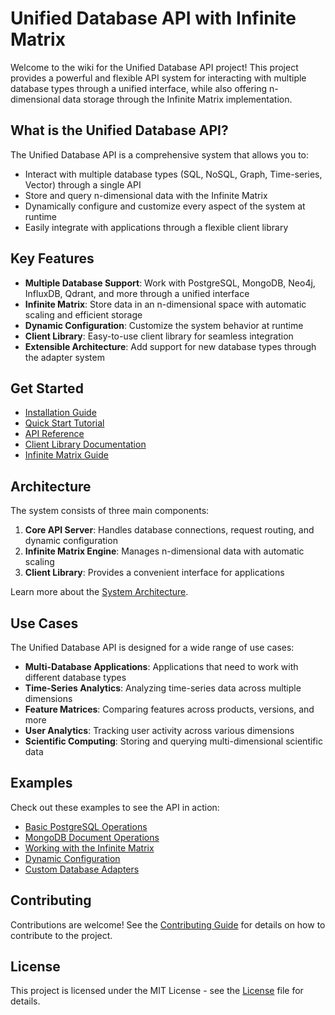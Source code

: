 # Unified Database API with Infinite Matrix

Welcome to the wiki for the Unified Database API project! This project provides a powerful and flexible API system for interacting with multiple database types through a unified interface, while also offering n-dimensional data storage through the Infinite Matrix implementation.

## What is the Unified Database API?

The Unified Database API is a comprehensive system that allows you to:

- Interact with multiple database types (SQL, NoSQL, Graph, Time-series, Vector) through a single API
- Store and query n-dimensional data with the Infinite Matrix
- Dynamically configure and customize every aspect of the system at runtime
- Easily integrate with applications through a flexible client library

## Key Features

- **Multiple Database Support**: Work with PostgreSQL, MongoDB, Neo4j, InfluxDB, Qdrant, and more through a unified interface
- **Infinite Matrix**: Store data in an n-dimensional space with automatic scaling and efficient storage
- **Dynamic Configuration**: Customize the system behavior at runtime
- **Client Library**: Easy-to-use client library for seamless integration
- **Extensible Architecture**: Add support for new database types through the adapter system

## Get Started

- [Installation Guide](Installation)
- [Quick Start Tutorial](Quick-Start)
- [API Reference](API-Reference)
- [Client Library Documentation](Client-Library)
- [Infinite Matrix Guide](Infinite-Matrix)

## Architecture

The system consists of three main components:

1. **Core API Server**: Handles database connections, request routing, and dynamic configuration
2. **Infinite Matrix Engine**: Manages n-dimensional data with automatic scaling
3. **Client Library**: Provides a convenient interface for applications

Learn more about the [System Architecture](Architecture).

## Use Cases

The Unified Database API is designed for a wide range of use cases:

- **Multi-Database Applications**: Applications that need to work with different database types
- **Time-Series Analytics**: Analyzing time-series data across multiple dimensions
- **Feature Matrices**: Comparing features across products, versions, and more
- **User Analytics**: Tracking user activity across various dimensions
- **Scientific Computing**: Storing and querying multi-dimensional scientific data

## Examples

Check out these examples to see the API in action:

- [Basic PostgreSQL Operations](PostgreSQL-Example)
- [MongoDB Document Operations](MongoDB-Example)
- [Working with the Infinite Matrix](Matrix-Example)
- [Dynamic Configuration](Configuration-Example)
- [Custom Database Adapters](Custom-Adapter-Example)

## Contributing

Contributions are welcome! See the [Contributing Guide](Contributing) for details on how to contribute to the project.

## License

This project is licensed under the MIT License - see the [License](License) file for details.
